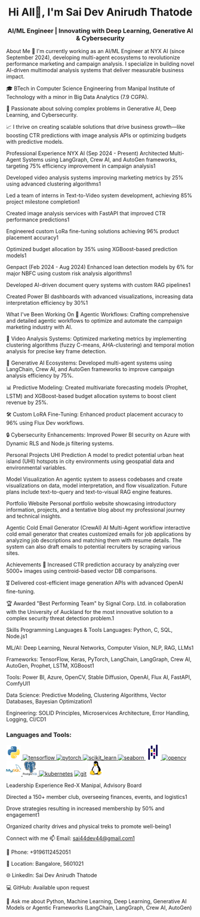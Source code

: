 <h1 align="center">Hi All👋, I'm Sai Dev Anirudh Thatode</h1> <h3 align="center">AI/ML Engineer | Innovating with Deep Learning, Generative AI & Cybersecurity</h3>
About Me
🔭 I'm currently working as an AI/ML Engineer at NYX AI (since September 2024), developing multi-agent ecosystems to revolutionize performance marketing and campaign analysis. I specialize in building novel AI-driven multimodal analysis systems that deliver measurable business impact.

🎓 BTech in Computer Science Engineering from Manipal Institute of Technology with a minor in Big Data Analytics (7.9 CGPA).

🌟 Passionate about solving complex problems in Generative AI, Deep Learning, and Cybersecurity.

📈 I thrive on creating scalable solutions that drive business growth—like boosting CTR predictions with image analysis APIs or optimizing budgets with predictive models.

Professional Experience
NYX AI (Sep 2024 - Present)
Architected Multi-Agent Systems using LangGraph, Crew AI, and AutoGen frameworks, targeting 75% efficiency improvement in campaign analysis1

Developed video analysis systems improving marketing metrics by 25% using advanced clustering algorithms1

Led a team of interns in Text-to-Video system development, achieving 85% project milestone completion1

Created image analysis services with FastAPI that improved CTR performance predictions1

Engineered custom LoRa fine-tuning solutions achieving 96% product placement accuracy1

Optimized budget allocation by 35% using XGBoost-based prediction models1

Genpact (Feb 2024 - Aug 2024)
Enhanced loan detection models by 6% for major NBFC using custom risk analysis algorithms1

Developed AI-driven document query systems with custom RAG pipelines1

Created Power BI dashboards with advanced visualizations, increasing data interpretation efficiency by 30%1

What I've Been Working On
🤖 Agentic Workflows: Crafting comprehensive and detailed agentic workflows to optimize and automate the campaign marketing industry with AI.

🚀 Video Analysis Systems: Optimized marketing metrics by implementing clustering algorithms (fuzzy C-means, AHA-clustering) and temporal motion analysis for precise key frame detection.

🤖 Generative AI Ecosystems: Developed multi-agent systems using LangChain, Crew AI, and AutoGen frameworks to improve campaign analysis efficiency by 75%.

📊 Predictive Modeling: Created multivariate forecasting models (Prophet, LSTM) and XGBoost-based budget allocation systems to boost client revenue by 25%.

🛠️ Custom LoRA Fine-Tuning: Enhanced product placement accuracy to 96% using Flux Dev workflows.

🔒 Cybersecurity Enhancements: Improved Power BI security on Azure with Dynamic RLS and Node.js filtering systems.

Personal Projects
UHI Prediction
A model to predict potential urban heat island (UHI) hotspots in city environments using geospatial data and environmental variables.

Model Visualization
An agentic system to assess codebases and create visualizations on data, model interpretation, and flow visualization. Future plans include text-to-query and text-to-visual RAG engine features.

Portfolio Website
Personal portfolio website showcasing introductory information, projects, and a tentative blog about my professional journey and technical insights.

Agentic Cold Email Generator (CrewAI)
AI Multi-Agent workflow interactive cold email generator that creates customized emails for job applications by analyzing job descriptions and matching them with resume details. The system can also draft emails to potential recruiters by scraping various sites.

Achievements
🥇 Increased CTR prediction accuracy by analyzing over 5000+ images using centroid-based vector DB comparisons.

🎖️ Delivered cost-efficient image generation APIs with advanced OpenAI fine-tuning.

🏆 Awarded "Best Performing Team" by Signal Corp. Ltd. in collaboration with the University of Auckland for the most innovative solution to a complex security threat detection problem.1

Skills
Programming Languages & Tools
Languages: Python, C, SQL, Node.js1

ML/AI: Deep Learning, Neural Networks, Computer Vision, NLP, RAG, LLMs1

Frameworks: TensorFlow, Keras, PyTorch, LangChain, LangGraph, Crew AI, AutoGen, Prophet, LSTM, XGBoost1

Tools: Power BI, Azure, OpenCV, Stable Diffusion, OpenAI, Flux AI, FastAPI, ComfyUI1

Data Science: Predictive Modeling, Clustering Algorithms, Vector Databases, Bayesian Optimization1

Engineering: SOLID Principles, Microservices Architecture, Error Handling, Logging, CI/CD1

<h3 align="left">Languages and Tools:</h3> <p align="left"> <a href="https://www.python.org" target="_blank" rel="noreferrer"> <img src="https://raw.githubusercontent.com/devicons/devicon/master/icons/python/python-original.svg" alt="python" width="40" height="40"/> </a> <a href="https://www.tensorflow.org" target="_blank" rel="noreferrer"> <img src="https://www.vectorlogo.zone/logos/tensorflow/tensorflow-icon.svg" alt="tensorflow" width="40" height="40"/> </a> <a href="https://pytorch.org/" target="_blank" rel="noreferrer"> <img src="https://www.vectorlogo.zone/logos/pytorch/pytorch-icon.svg" alt="pytorch" width="40" height="40"/> </a> <a href="https://scikit-learn.org/" target="_blank" rel="noreferrer"> <img src="https://upload.wikimedia.org/wikipedia/commons/0/05/Scikit_learn_logo_small.svg" alt="scikit_learn" width="40" height="40"/> </a> <a href="https://seaborn.pydata.org/" target="_blank" rel="noreferrer"> <img src="https://seaborn.pydata.org/_images/logo-mark-lightbg.svg" alt="seaborn" width="40" height="40"/> </a> <a href="https://pandas.pydata.org/" target="_blank" rel="noreferrer"> <img src="https://raw.githubusercontent.com/devicons/devicon/2ae2a900d2f041da66e950e4d48052658d850630/icons/pandas/pandas-original.svg" alt="pandas" width="40" height="40"/> </a> <a href="https://opencv.org/" target="_blank" rel="noreferrer"> <img src="https://www.vectorlogo.zone/logos/opencv/opencv-icon.svg" alt="opencv" width="40" height="40"/> </a> <a href="https://www.mysql.com/" target="_blank" rel="noreferrer"> <img src="https://raw.githubusercontent.com/devicons/devicon/master/icons/mysql/mysql-original-wordmark.svg" alt="mysql" width="40" height="40"/> </a> <a href="https://www.postgresql.org/" target="_blank" rel="noreferrer"> <img src="https://raw.githubusercontent.com/devicons/devicon/master/icons/postgresql/postgresql-original-wordmark.svg" alt="postgresql" width="40" height="40"/> </a> <a href=https://kubernetes.io target="_blank"><img src=https://www.vectorlogo.zone/logos/kubernetes/kubernetes-icon.svg alt=kubernetes width=40 height=40/></a> <a href=https://git-scm.com target=_blank><img src=https://www.vectorlogo.zone/logos/git-scm/git-scm-icon.svg alt=git width=40 height=40/></a> <a href=https://www.linux.org/ target=_blank><img src=https://raw.githubusercontent.com/devicons/devicon/master/icons/linux/linux-original.svg alt=linux width=40 height=40/></a> </p>
Leadership Experience
Red-X Manipal, Advisory Board

Directed a 150+ member club, overseeing finances, events, and logistics1

Drove strategies resulting in increased membership by 50% and engagement1

Organized charity drives and physical treks to promote well-being1

Connect with me
📫 Email: sai44dev44@gmail.com1

📱 Phone: +9196112452051

📍 Location: Bangalore, 5601021

🌐 LinkedIn: Sai Dev Anirudh Thatode

💻 GitHub: Available upon request

💬 Ask me about Python, Machine Learning, Deep Learning, Generative AI Models or Agentic Frameworks (LangChain, LangGraph, Crew AI, AutoGen)
